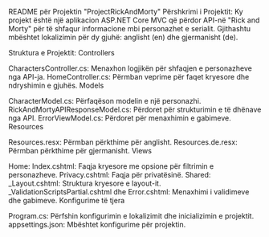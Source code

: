 README për Projektin "ProjectRickAndMorty"
Përshkrimi i Projektit:
Ky projekt është një aplikacion ASP.NET Core MVC që përdor API-në "Rick and Morty" për të shfaqur informacione mbi personazhet e serialit. Gjithashtu mbështet lokalizimin për dy gjuhë: anglisht (en) dhe gjermanisht (de).

Struktura e Projektit:
Controllers

CharactersController.cs: Menaxhon logjikën për shfaqjen e personazheve nga API-ja.
HomeController.cs: Përmban veprime për faqet kryesore dhe ndryshimin e gjuhës.
Models

CharacterModel.cs: Përfaqëson modelin e një personazhi.
RickAndMortyAPIResponseModel.cs: Përdoret për strukturimin e të dhënave nga API.
ErrorViewModel.cs: Përdoret për menaxhimin e gabimeve.
Resources

Resources.resx: Përmban përkthime për anglisht.
Resources.de.resx: Përmban përkthime për gjermanisht.
Views

Home:
Index.cshtml: Faqja kryesore me opsione për filtrimin e personazheve.
Privacy.cshtml: Faqja për privatësinë.
Shared:
_Layout.cshtml: Struktura kryesore e layout-it.
_ValidationScriptsPartial.cshtml dhe Error.cshtml: Menaxhimi i validimeve dhe gabimeve.
Konfigurime të tjera

Program.cs: Përfshin konfigurimin e lokalizimit dhe inicializimin e projektit.
appsettings.json: Mbështet konfigurime për projektin.
